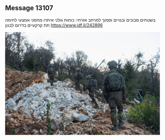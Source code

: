 ## Message 13107

בשטחים סבוכים ובנויים וסמוך למרחב אזרחי:
כוחות גולני איתרו מחסני אמצעי לחימה תת קרקעיים בדרום לבנון
https://www.idf.il/242896

![Photo](13107/13107_photo.jpg)
